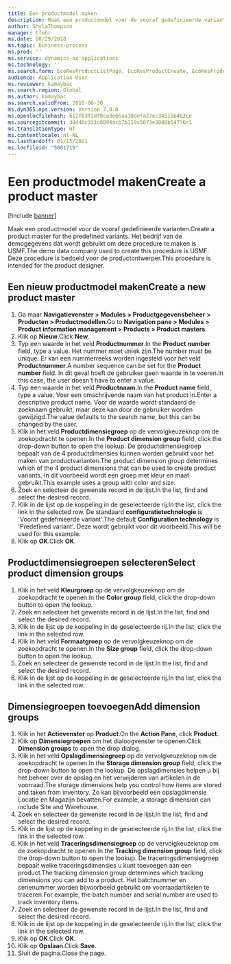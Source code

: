 ```yaml
---
title: Een productmodel maken
description: Maak een productmodel voor de vooraf gedefinieerde varianten.
author: ShylaThompson
manager: tfehr
ms.date: 08/29/2018
ms.topic: business-process
ms.prod: ''
ms.service: dynamics-ax-applications
ms.technology: ''
ms.search.form: EcoResProductListPage, EcoResProductCreate, EcoResProductDetails, EcoResProductInventoryDimensionGroups
audience: Application User
ms.reviewer: kamaybac
ms.search.region: Global
ms.author: kamaybac
ms.search.validFrom: 2016-06-30
ms.dyn365.ops.version: Version 7.0.0
ms.openlocfilehash: 612f83f2df0ca3e66aa38defa27ec34315b4b2ce
ms.sourcegitcommit: 38d40c331c8894acb7b119c5073e3088b54776c1
ms.translationtype: HT
ms.contentlocale: nl-NL
ms.lasthandoff: 01/15/2021
ms.locfileid: "5001719"
---
```

# <a name="create-a-product-master"></a><span data-ttu-id="5fca4-103">Een productmodel maken</span><span class="sxs-lookup"><span data-stu-id="5fca4-103">Create a product master</span></span>

[!include [banner](../../includes/banner.md)]

<span data-ttu-id="5fca4-104">Maak een productmodel voor de vooraf gedefinieerde varianten.</span><span class="sxs-lookup"><span data-stu-id="5fca4-104">Create a product master for the predefined variants.</span></span> <span data-ttu-id="5fca4-105">Het bedrijf van de demogegevens dat wordt gebruikt om deze procedure te maken is USMF.</span><span class="sxs-lookup"><span data-stu-id="5fca4-105">The demo data company used to create this procedure is USMF.</span></span> <span data-ttu-id="5fca4-106">Deze procedure is bedoeld voor de productontwerper.</span><span class="sxs-lookup"><span data-stu-id="5fca4-106">This procedure is intended for the product designer.</span></span>


## <a name="create-a-new-product-master"></a><span data-ttu-id="5fca4-107">Een nieuw productmodel maken</span><span class="sxs-lookup"><span data-stu-id="5fca4-107">Create a new product master</span></span>
1. <span data-ttu-id="5fca4-108">Ga maar **Navigatievenster > Modules > Productgegevensbeheer > Producten > Productmodellen**.</span><span class="sxs-lookup"><span data-stu-id="5fca4-108">Go to **Navigation pane > Modules > Product information management > Products > Product masters**.</span></span>
2. <span data-ttu-id="5fca4-109">Klik op **Nieuw**.</span><span class="sxs-lookup"><span data-stu-id="5fca4-109">Click **New**.</span></span>
3. <span data-ttu-id="5fca4-110">Typ een waarde in het veld **Productnummer**.</span><span class="sxs-lookup"><span data-stu-id="5fca4-110">In the **Product number** field, type a value.</span></span> <span data-ttu-id="5fca4-111">Het nummer moet uniek zijn.</span><span class="sxs-lookup"><span data-stu-id="5fca4-111">The number must be unique.</span></span> <span data-ttu-id="5fca4-112">Er kan een nummerreeks worden ingesteld voor het veld **Productnummer**.</span><span class="sxs-lookup"><span data-stu-id="5fca4-112">A number sequence can be set for the **Product number** field.</span></span> <span data-ttu-id="5fca4-113">In dit geval hoeft de gebruiker geen waarde in te voeren.</span><span class="sxs-lookup"><span data-stu-id="5fca4-113">In this case, the user doesn't have to enter a value.</span></span>
4. <span data-ttu-id="5fca4-114">Typ een waarde in het veld **Productnaam**.</span><span class="sxs-lookup"><span data-stu-id="5fca4-114">In the **Product name** field, type a value.</span></span> <span data-ttu-id="5fca4-115">Voer een omschrijvende naam van het product in.</span><span class="sxs-lookup"><span data-stu-id="5fca4-115">Enter a descriptive product name.</span></span> <span data-ttu-id="5fca4-116">Voor de waarde wordt standaard de zoeknaam gebruikt, maar deze kan door de gebruiker worden gewijzigd.</span><span class="sxs-lookup"><span data-stu-id="5fca4-116">The value defaults to the search name, but this can be changed by the user.</span></span>
5. <span data-ttu-id="5fca4-117">Klik in het veld **Productdimensiegroep** op de vervolgkeuzeknop om de zoekopdracht te openen.</span><span class="sxs-lookup"><span data-stu-id="5fca4-117">In the **Product dimension group** field, click the drop-down button to open the lookup.</span></span> <span data-ttu-id="5fca4-118">De productdimensiegroep bepaalt van de 4 productdimensies kunnen worden gebruikt voor het maken van productvarianten.</span><span class="sxs-lookup"><span data-stu-id="5fca4-118">The product dimension group determines which of the 4 product dimensions that can be used to create product variants.</span></span> <span data-ttu-id="5fca4-119">In dit voorbeeld wordt een groep met kleur en maat gebruikt.</span><span class="sxs-lookup"><span data-stu-id="5fca4-119">This example uses a group with color and size.</span></span>
6. <span data-ttu-id="5fca4-120">Zoek en selecteer de gewenste record in de lijst.</span><span class="sxs-lookup"><span data-stu-id="5fca4-120">In the list, find and select the desired record.</span></span>
7. <span data-ttu-id="5fca4-121">Klik in de lijst op de koppeling in de geselecteerde rij.</span><span class="sxs-lookup"><span data-stu-id="5fca4-121">In the list, click the link in the selected row.</span></span> <span data-ttu-id="5fca4-122">De standaard **configuratietechnologie** is 'Vooraf gedefinieerde variant'.</span><span class="sxs-lookup"><span data-stu-id="5fca4-122">The default **Configuration technology** is 'Predefined variant'.</span></span> <span data-ttu-id="5fca4-123">Deze wordt gebruikt voor dit voorbeeld.</span><span class="sxs-lookup"><span data-stu-id="5fca4-123">This will be used for this example.</span></span>
8. <span data-ttu-id="5fca4-124">Klik op **OK**.</span><span class="sxs-lookup"><span data-stu-id="5fca4-124">Click **OK**.</span></span>

## <a name="select-product-dimension-groups"></a><span data-ttu-id="5fca4-125">Productdimensiegroepen selecteren</span><span class="sxs-lookup"><span data-stu-id="5fca4-125">Select product dimension groups</span></span>
1. <span data-ttu-id="5fca4-126">Klik in het veld **Kleurgroep** op de vervolgkeuzeknop om de zoekopdracht te openen.</span><span class="sxs-lookup"><span data-stu-id="5fca4-126">In the **Color group** field, click the drop-down button to open the lookup.</span></span>
2. <span data-ttu-id="5fca4-127">Zoek en selecteer het gewenste record in de lijst.</span><span class="sxs-lookup"><span data-stu-id="5fca4-127">In the list, find and select the desired record.</span></span>
3. <span data-ttu-id="5fca4-128">Klik in de lijst op de koppeling in de geselecteerde rij.</span><span class="sxs-lookup"><span data-stu-id="5fca4-128">In the list, click the link in the selected row.</span></span>
4. <span data-ttu-id="5fca4-129">Klik in het veld **Formaatgroep** op de vervolgkeuzeknop om de zoekopdracht te openen.</span><span class="sxs-lookup"><span data-stu-id="5fca4-129">In the **Size group** field, click the drop-down button to open the lookup.</span></span>
5. <span data-ttu-id="5fca4-130">Zoek en selecteer de gewenste record in de lijst.</span><span class="sxs-lookup"><span data-stu-id="5fca4-130">In the list, find and select the desired record.</span></span>
6. <span data-ttu-id="5fca4-131">Klik in de lijst op de koppeling in de geselecteerde rij.</span><span class="sxs-lookup"><span data-stu-id="5fca4-131">In the list, click the link in the selected row.</span></span>

## <a name="add-dimension-groups"></a><span data-ttu-id="5fca4-132">Dimensiegroepen toevoegen</span><span class="sxs-lookup"><span data-stu-id="5fca4-132">Add dimension groups</span></span>
1. <span data-ttu-id="5fca4-133">Klik in het **Actievenster** op **Product**.</span><span class="sxs-lookup"><span data-stu-id="5fca4-133">On the **Action Pane**, click **Product**.</span></span>
2. <span data-ttu-id="5fca4-134">Klik op **Dimensiegroepen** om het dialoogvenster te openen.</span><span class="sxs-lookup"><span data-stu-id="5fca4-134">Click **Dimension groups** to open the drop dialog.</span></span>
3. <span data-ttu-id="5fca4-135">Klik in het veld **Opslagdimensiegroep** op de vervolgkeuzeknop om de zoekopdracht te openen.</span><span class="sxs-lookup"><span data-stu-id="5fca4-135">In the **Storage dimension group** field, click the drop-down button to open the lookup.</span></span> <span data-ttu-id="5fca4-136">De opslagdimensies helpen u bij het beheer over de opslag en het verwijderen van artikelen in de voorraad.</span><span class="sxs-lookup"><span data-stu-id="5fca4-136">The storage dimensions help you control how items are stored and taken from inventory.</span></span> <span data-ttu-id="5fca4-137">Zo kan bijvoorbeeld een opslagdimensie Locatie en Magazijn bevatten.</span><span class="sxs-lookup"><span data-stu-id="5fca4-137">For example, a storage dimension can include Site and Warehouse.</span></span>
4. <span data-ttu-id="5fca4-138">Zoek en selecteer de gewenste record in de lijst.</span><span class="sxs-lookup"><span data-stu-id="5fca4-138">In the list, find and select the desired record.</span></span>
5. <span data-ttu-id="5fca4-139">Klik in de lijst op de koppeling in de geselecteerde rij.</span><span class="sxs-lookup"><span data-stu-id="5fca4-139">In the list, click the link in the selected row.</span></span>
6. <span data-ttu-id="5fca4-140">Klik in het veld **Traceringsdimensiegroep** op de vervolgkeuzeknop om de zoekopdracht te openen.</span><span class="sxs-lookup"><span data-stu-id="5fca4-140">In the **Tracking dimension group** field, click the drop-down button to open the lookup.</span></span> <span data-ttu-id="5fca4-141">De traceringsdimensiegroep bepaalt welke traceringsdimensies u kunt toevoegen aan een product.</span><span class="sxs-lookup"><span data-stu-id="5fca4-141">The tracking dimension group determines which tracking dimensions you can add to a product.</span></span> <span data-ttu-id="5fca4-142">Het batchnummer en serienummer worden bijvoorbeeld gebruikt om voorraadartikelen te traceren.</span><span class="sxs-lookup"><span data-stu-id="5fca4-142">For example, the batch number and serial number are used to track inventory items.</span></span>
7. <span data-ttu-id="5fca4-143">Zoek en selecteer de gewenste record in de lijst.</span><span class="sxs-lookup"><span data-stu-id="5fca4-143">In the list, find and select the desired record.</span></span>
8. <span data-ttu-id="5fca4-144">Klik in de lijst op de koppeling in de geselecteerde rij.</span><span class="sxs-lookup"><span data-stu-id="5fca4-144">In the list, click the link in the selected row.</span></span>
9. <span data-ttu-id="5fca4-145">Klik op **OK**.</span><span class="sxs-lookup"><span data-stu-id="5fca4-145">Click **OK**.</span></span>
10. <span data-ttu-id="5fca4-146">Klik op **Opslaan**.</span><span class="sxs-lookup"><span data-stu-id="5fca4-146">Click **Save**.</span></span>
11. <span data-ttu-id="5fca4-147">Sluit de pagina.</span><span class="sxs-lookup"><span data-stu-id="5fca4-147">Close the page.</span></span>

